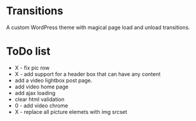 Transitions
===========

A custom WordPress theme with magical page load and unload transitions.

ToDo list
=========
- X - fix pic row
- X - add support for a header box that can have any content
- add a video lightbox post page.
- add video home page
- add ajax loading
- clear html validation
- 0 - add video chrome
- X - replace all picture elemets with img srcset